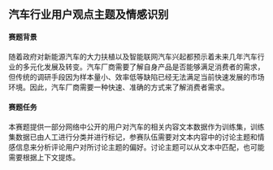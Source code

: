 ## 汽车行业用户观点主题及情感识别

#### 赛题背景

随着政府对新能源汽车的大力扶植以及智能联网汽车兴起都预示着未来几年汽车行业的多元化发展及转变。汽车厂商需要了解自身产品是否能够满足消费者的需求，但传统的调研手段因为样本量小、效率低等缺陷已经无法满足当前快速发展的市场环境。因此，汽车厂商需要一种快速、准确的方式来了解消费者需求。

#### 赛题任务

本赛题提供一部分网络中公开的用户对汽车的相关内容文本数据作为训练集，训练集数据已由人工进行分类并进行标记，参赛队伍需要对文本内容中的讨论主题和情感信息来分析评论用户对所讨论主题的偏好。讨论主题可以从文本中匹配，也可能需要根据上下文提炼。